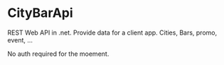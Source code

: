 # CityBarApi
REST Web API in .net. Provide data for a client app. Cities, Bars, promo, event, ...

No auth required for the moement. 
